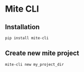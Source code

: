 # Mite CLI

## Installation

```bash
pip install mite-cli
```

## Create new mite project

```bash
mite-cli new my_project_dir
```
